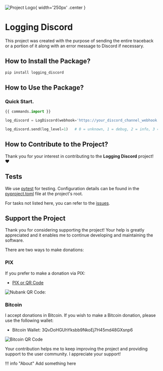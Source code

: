 ![Project Logo](
    img/logo.png
){ width='250px' .center }

# Logging Discord
This project was created with the purpose of sending the entire traceback or a portion of it along with an
error message to Discord if necessary.

## How to Install the Package?
```bash
pip install logging_discord

```

## How to Use the Package?
### Quick Start.

```python
{{ commands.import }}

log_discord = LogDiscord(webhook='https://your_discord_channel_webhook')

log_discord.send(log_level=1)   # 0 = unknown, 1 = debug, 2 = info, 3 = warning, 4 = error, 5 = critical
```

## How to Contribute to the Project?
Thank you for your interest in contributing to the **Logging Discord** project! :heart:

## Tests
We use [pytest](https://pytest.org/) for testing. Configuration details can be found in the
[pyproject.toml](https://github.com/brunobrown/logging-discord/blob/master/pyproject.toml) file at the project's root.

For tasks not listed here, you can refer to the [issues](https://github.com/brunobrown/logging-discord/issues).

## Support the Project

Thank you for considering supporting the project! Your help is greatly appreciated and it enables me
to continue developing and maintaining the software.

There are two ways to make donations:

### PIX

If you prefer to make a donation via PIX:

   - [PIX or QR Code](https://nubank.com.br/pagar/az4ws/snv4Ud3fJk)

![Nubank QR Code:](img/nubank_qrcode.png)

### Bitcoin

I accept donations in Bitcoin. If you wish to make a Bitcoin donation, please use the
following wallet:

- Bitcoin Wallet: 3QvDoHGUhYksbb9NkoEj7H45md48GXsnp6

![Bitcoin QR Code](img/bitcoin_qrcode.png)

Your contribution helps me to keep improving the project and providing support to the user community. I appreciate your support!

!!! info "About"
    Add something here